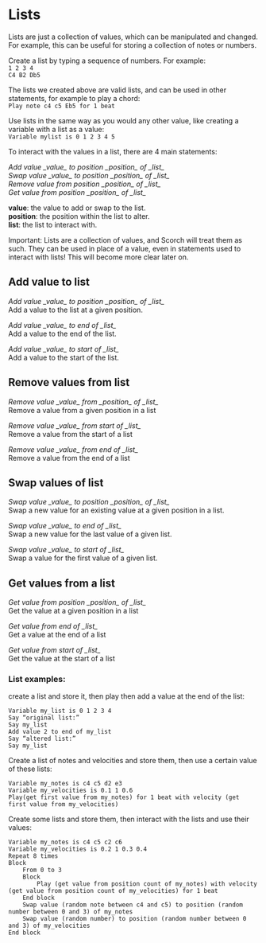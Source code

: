 # Lists
Lists are just a collection of values, which can be manipulated and changed. For example, this can be useful for storing a collection of notes or numbers.

Create a list by typing a sequence of numbers. For example:  
`1 2 3 4 `  
`C4 B2 Db5`  

The lists we created above are valid lists, and can be used in other statements, for example to play a chord:  
`Play note c4 c5 Eb5 for 1 beat`

Use lists in the same way as you would any other value, like creating a variable with a list as a value:  
`Variable mylist is 0 1 2 3 4 5`

To interact with the values in a list, there are 4 main statements:

*Add value \_value\_ to position \_position\_ of \_list\_*  
*Swap value \_value\_ to position \_position\_ of \_list\_*  
*Remove value from position \_position\_ of \_list\_*  
*Get value from position \_position\_ of \_list\_*  

**value**: the value to add or swap to the list.  
**position**: the position within the list to alter.  
**list**: the list to interact with.  

Important: Lists are a collection of values, and Scorch will treat them as such. They can be used in place of a value, even in statements used to interact with lists! This will become more clear later on.


## Add value to list
*Add value \_value\_ to position \_position\_ of \_list\_*  
Add a value to the list at a given position.

*Add value \_value\_ to end of \_list\_*  
Add a value to the end of the list.

*Add value \_value\_ to start of \_list\_*  
Add a value to the start of the list.

## Remove values from list
*Remove value \_value\_ from \_position\_ of \_list\_*  
Remove a value from a given position in a list

*Remove value \_value\_ from start of \_list\_*  
Remove a value from the start of a list

*Remove value \_value\_ from end of \_list\_*  
Remove a value from the end of a list

## Swap values of list
*Swap value \_value\_ to position \_position\_ of \_list\_*  
Swap a new value for an existing value at a given position in a list. 

*Swap value \_value\_ to end of \_list\_*  
Swap a new value for the last value of a given list.

*Swap value \_value\_ to start of \_list\_*  
Swap a value for the first value of a given list.

## Get values from a list
*Get value from position \_position\_ of \_list\_*  
Get the value at a given position in a list

*Get value from end of \_list\_*  
Get a value at the end of a list

*Get value from start of \_list\_*  
Get the value at the start of a list

### List examples:

create a list and store it, then play then add a value at the end of the list:
```
Variable my_list is 0 1 2 3 4
Say “original list:”
Say my_list
Add value 2 to end of my_list
Say “altered list:”
Say my_list
```
Create a list of notes and velocities and store them, then use a certain value of these lists:
```
Variable my_notes is c4 c5 d2 e3
Variable my_velocities is 0.1 1 0.6
Play(get first value from my_notes) for 1 beat with velocity (get first value from my_velocities)
```
Create some lists and store them, then interact with the lists and use their values:
```
Variable my_notes is c4 c5 c2 c6
Variable my_velocities is 0.2 1 0.3 0.4
Repeat 8 times
Block
    From 0 to 3
    Block
        Play (get value from position count of my_notes) with velocity (get value from position count of my_velocities) for 1 beat
    End block
    Swap value (random note between c4 and c5) to position (random number between 0 and 3) of my_notes
    Swap value (random number) to position (random number between 0 and 3) of my_velocities
End block
```